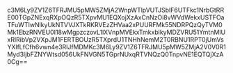 c3M6Ly9ZV1Z6TFRJMU5pMW5ZMjA2WnpWTlpVUTJSblF6UTFkc1NrbGtRRE00TGpZNExqRXpOQzR5TXpvMU1EQXojXzAxCnNzOi8vWVdWekxUSTFOaTFuWTIwNlkyUkNTVVJXTkRKRVEzZHVaa2xPUURFMk55NDRPQzQyTVM0Mk1EbzRNVEU0I18wMgpzczovL1lXVnpMVEkxTmkxblkyMDZVRU51YmtnMlUxRlRibVp2VXpJM1FERTBOUzR5TXprdU1TNHhNemM2T0RBNU1RPT0jUmVsYXlfLfCfh6vwn4e3RlJfMDMKc3M6Ly9ZV1Z6TFRJMU5pMW5ZMjA2V0V0R1Myd3ljbFZNYWtsd056UkFNVGN5TGprNUxqRTVNQzQ0TnpvNE1EQTQjXzA0Cg==